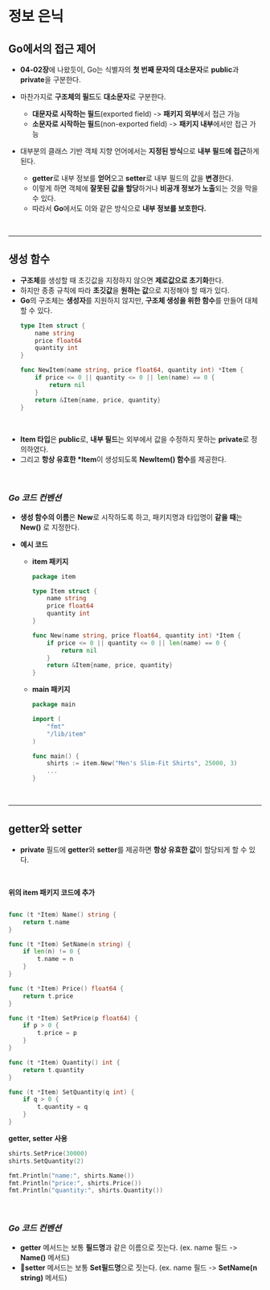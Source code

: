 # **정보 은닉**
## **Go에서의 접근 제어**
- **04-02장**에 나왔듯이, Go는 식별자의 **첫 번째 문자의 대소문자**로 **public**과 **private**을 구분한다.

- 마찬가지로 **구조체의 필드**도 **대소문자**로 구분한다.
    - **대문자로 시작하는 필드**(exported field)     -> **패키지 외부**에서 접근 가능
    - **소문자로 시작하는 필드**(non-exported field) -> **패키지 내부**에서만 접근 가능

- 대부분의 클래스 기반 객체 지향 언어에서는 **지정된 방식**으로 **내부 필드에 접근**하게 된다.
    - **getter**로 내부 정보를 **얻어**오고 **setter**로 내부 필드의 값을 **변경**한다.
    - 이렇게 하면 객체에 **잘못된 값을 할당**하거나 **비공개 정보가 노출**되는 것을 막을 수 있다.
    - 따라서 **Go**에서도 이와 같은 방식으로 **내부 정보를 보호한다.**

<br>

---
## **생성 함수**
- **구조체**를 생성할 때 초깃값을 지정하지 않으면 **제로값으로 초기화**한다.
- 하지만 종종 규칙에 따라 **초깃값**을 **원하는 값**으로 지정해야 할 때가 있다.
- **Go**의 구조체는 **생성자**를 지원하지 않지만, **구조체 생성을 위한 함수**를 만들어 대체할 수 있다.
    ~~~go
    type Item struct {
        name string
        price float64
        quantity int
    }

    func NewItem(name string, price float64, quantity int) *Item {
        if price <= 0 || quantity <= 0 || len(name) == 0 {
            return nil
        }
        return &Item{name, price, quantity}
    }
    ~~~

<br>

- **Item 타입**은 **public**로, **내부 필드**는 외부에서 값을 수정하지 못하는 **private**로 정의하였다.
- 그리고 **항상 유효한 *Item**이 생성되도록 **NewItem() 함수**를 제공한다.

<br>

### ***Go 코드 컨벤션***
- **생성 함수의 이름**은 **New**로 시작하도록 하고, 패키지명과 타입명이 **같을 때**는 **New()** 로 지정한다.

- **예시 코드**
    - **item 패키지**
        ~~~go
        package item

        type Item struct {
            name string
            price float64
            quantity int
        }

        func New(name string, price float64, quantity int) *Item {
            if price <= 0 || quantity <= 0 || len(name) == 0 {
                return nil
            }
            return &Item{name, price, quantity}
        }
        ~~~
    - **main 패키지**
        ~~~go
        package main

        import (
            "fmt"
            "/lib/item"
        )

        func main() {
            shirts := item.New("Men's Slim-Fit Shirts", 25000, 3)
            ...
        }
        ~~~

<br>

---
## **getter와 setter**
- **private** 필드에 **getter**와 **setter**를 제공하면 **항상 유효한 값**이 할당되게 할 수 있다.

<br>

**위의 item 패키지 코드에 추가**
~~~go

func (t *Item) Name() string {
	return t.name
}

func (t *Item) SetName(n string) {
	if len(n) != 0 {
		t.name = n
	}
}

func (t *Item) Price() float64 {
	return t.price
}

func (t *Item) SetPrice(p float64) {
	if p > 0 {
		t.price = p
	}
}

func (t *Item) Quantity() int {
	return t.quantity
}

func (t *Item) SetQuantity(q int) {
	if q > 0 {
		t.quantity = q
	}
}
~~~

**getter, setter 사용**
~~~go
shirts.SetPrice(30000)
shirts.SetQuantity(2)

fmt.Println("name:", shirts.Name())
fmt.Println("price:", shirts.Price())
fmt.Println("quantity:", shirts.Quantity())
~~~

<br>

### ***Go 코드 컨벤션***
- **getter** 메서드는 보통 **필드명**과 같은 이름으로 짓는다. (ex. name 필드 -> **Name()** 메서드)
- **setter** 메서드는 보통 **Set필드명**으로 짓는다. (ex. name 필드 -> **SetName(n string)** 메서드) 